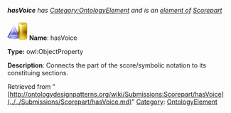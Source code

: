 ___hasVoice__ has [Category:OntologyElement](../../Category/OntologyElement.md "Category:OntologyElement") and is an [element of](../../Property/ElementOf.md "Property:ElementOf") [Scorepart](../../Submissions/Scorepart.md "Submissions:Scorepart")_


  




[![ObjectProperty](../../images/thumb/c/c3/ObjectProperty.gif/45px-ObjectProperty.gif)](../../Image/ObjectProperty.gif.md "ObjectProperty")
__Name__: hasVoice 


__Type:__ owl:ObjectProperty 


__Description__: Connects the part of the score/symbolic notation to its constituing sections. 





Retrieved from "[http://ontologydesignpatterns.org/wiki/Submissions:Scorepart/hasVoice](../../Submissions/Scorepart/hasVoice.md)"
 [Category](http://ontologydesignpatterns.org/wiki/Special:Categories "Special:Categories"): [OntologyElement](../../Category/OntologyElement.md "Category:OntologyElement")